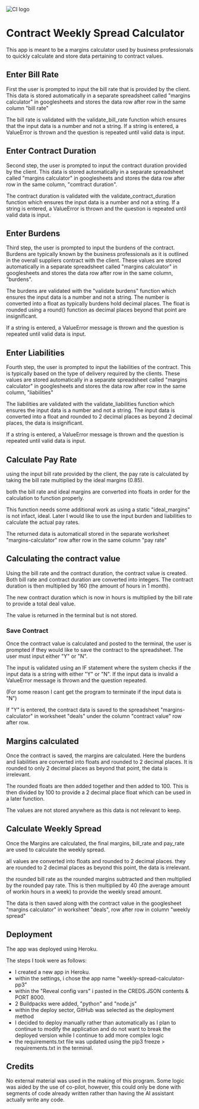 ![CI logo](https://codeinstitute.s3.amazonaws.com/fullstack/ci_logo_small.png)

# Contract Weekly Spread Calculator
This app is meant to be a margins calculator used by business professionals to quickly calculate and store data pertaining 
to contract values.

## Enter Bill Rate 
First the user is prompted to input the bill rate that is provided by the client. This data is stored automatically in a separate spreadsheet called "margins calculator" in googlesheets and stores the data row after row in the same column "bill rate" 

The bill rate is validated with the validate_bill_rate function which ensures that the input data is a number and not a string. 
If a string is entered, a ValueError is thrown and the question is repeated until valid data is input. 

## Enter Contract Duration
Second step, the user is prompted to input the contract duration provided by the client. This data is stored automatically in a separate spreadsheet called "margins calculator" in googlesheets and stores the data row after row in the same column, "comtract duration". 

The contract duration is validated with the validate_contract_duration function which ensures the input data is a number and not a string. If a string is entered, a ValueError is thrown and the question is repeated until valid data is input. 

## Enter Burdens 
Third step, the user is prompted to input the burdens of the contract. Burdens are typically known by the business professionals as it is outlined in the overall suppliers contract with the client. These values are stored automatically in a separate spreadsheet called "margins calculator" in googlesheets and stores the data row after row in the same column, "burdens". 

The burdens are validated with the "validate burdens" function which ensures the input data is a number and not a string. The number is converted into a float as typically burdens hold decimal places. The float is rounded using a round() function as decimal places beyond that point are insignificant. 

If a string is entered, a ValueError message is thrown and the question is repeated until valid data is input. 

## Enter Liabilities
Fourth step, the user is prompted to input the liabilities of the contract. This is typically based on the type of delivery required by the clients. These values are stored automatically in a separate spreadsheet called "margins calculator" in googlesheets and stores the data row after row in the same column, "liabilities" 

The liabilities are validated with the validate_liabilities function which ensures the input data is a number and not a string. The input data is converted into a float and rounded to 2 decimal places as beyond 2 decimal places, the data is insignificant. 

If a string is entered, a ValueError message is thrown and the question is repeated until valid data is input.

## Calculate Pay Rate 
using the input bill rate provided by the client, the pay rate is calculated by taking the bill rate multiplied by the ideal margins (0.85).

both the bill rate and ideal margins are converted into floats in order for the calculation to function properly. 

This function needs some additional work as using a static "ideal_margins" is not infact, ideal. Later I would like to use the input burden and liabilities to calculate the actual pay rates. 

The returned data is automaticall stored in the separate worksheet "margins-calculator" row after row in the same column "pay rate"

## Calculating the contract value
Using the bill rate and the contract duration, the contract value is created. Both bill rate and contract duration are converted into integers. The contract duration is then multiplied by 160 (the amount of hours in 1 month). 

The new contract duration which is now in hours is multiplied by the bill rate to provide a total deal value. 

The value is returned in the terminal but is not stored. 

### Save Contract 
Once the contract value is calculated and posted to the terminal, the user is prompted if they would like to save the contract to the spreadsheet. The user must input either "Y" or "N". 

The input is validated using an IF statement where the system checks if the input data is a string with either "Y" or "N". If the input data is invalid a ValueError message is thrown and the question repeated. 

(For some reason I cant get the program to terminate if the input data is "N")

If "Y" is entered, the contract data is saved to the spreadsheet "margins-calculator" in worksheet "deals" under the column "contract value" row after row. 

## Margins calculated 
Once the contract is saved, the margins are calculated. Here the burdens and liabilities are converted into floats and rounded to 2 decimal places. It is rounded to only 2 decimal places as beyond that point, the data is irrelevant. 

The rounded floats are then added together and then added to 100. This is then divided by 100 to provide a 2 decimal place float which can be used in a later function. 

The values are not stored anywhere as this data is not relevant to keep. 

## Calculate Weekly Spread 
Once the Margins are calculated, the final margins, bill_rate and pay_rate are used to calculate the weekly spread. 

all values are converted into floats and rounded to 2 decimal places. they are rounded to 2 decimal places as beyond this point, the data is irrelevant. 

the rounded bill rate as the rounded margins subtracted and then multiplied by the rounded pay rate. This is then multiplied by 40 (the average amount of workin hours in a week) to provide the weekly sread amount. 

The data is then saved along with the contract value in the googlesheet "margins calculator" in worksheet "deals", row after row in column "weekly spread"

## Deployment 
The app was deployed using Heroku. 

The steps I took were as follows: 
- I created a new app in Heroku. 
- within the settings, i chose the app name "weekly-spread-calculator-pp3"
- within the "Reveal config vars" i pasted in the CREDS.JSON contents & PORT 8000. 
- 2 Buildpacks were added, "python" and "node.js" 
- within the deploy sector, GitHub was selected as the deployment method
- I decided to deploy manually rather than automatically as I plan to continue to modify the application and do not want to break the deployed version while I continue to add more complex logic
- the requirements.txt file was updated using the pip3 freeze > requirements.txt in the terminal. 

## Credits
No external material was used in the making of this program. Some logic was aided by the use of co-pilot, however, this could only be done with segments of code already written rather than having the AI assistant actually write any code. 
